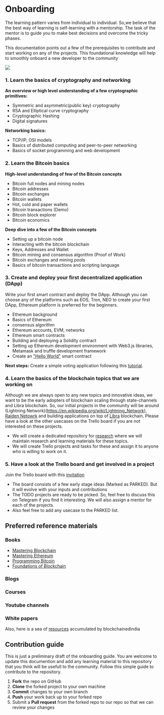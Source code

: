 # Onboarding
The learning pattern varies from individual to individual. So,we believe that the best way of learning is self-learning with a mentorship. The task of the mentor is to guide you to make best decisions and overcome the tricky phases.

This documentation points out a few of the prerequisites to contribute and start working on any of the projects. This foundational knowledge will help to smoothly onboard a new developer to the community

<img align="center" src="http://clipart-library.com/image_gallery/279784.jpg" />

### 1. Learn the basics of cryptography and networking

**An overview or high level understanding of a few cryptographic primitives:**
* Symmetric and asymmetric(public key) cryptography
* RSA and Elliptical curve cryptography
* Cryptographic Hashing
* Digital signatures

**Networking basics:**
* TCP/IP, OSI models
* Basics of distributed computing and peer-to-peer networking
* Basics of socket programming and web development


### 2. Learn the Bitcoin basics

**High-level understanding of few of the Bitcoin concepts**
* Bitcoin full nodes and mining nodes
* Bitcoin addresses
* Bitcoin exchanges
* Bitcoin wallets
* Hot, cold and paper wallets
* Bitcoin transactions (Demo)
* Bitcoin block explorer
* Bitcoin economics

**Deep dive into a few of the Bitcoin concepts**
* Setting up a bitcoin node
* Interacting with the bitcoin blockchain
* Keys, Addresses and Wallet
* Bitcoin mining and consensus algorithm (Proof of Work)
* Bitcoin exchanges and mining pools
* Basics of bitcoin transactions and scripting language


### 3. Create and deploy your first decentralized application (DApp)
Write your first smart contract and deploy the DApp. Although you can choose any of the platforms such as EOS, Tron, NEO to create your first DApp, Ethereum platform is preferred for the beginners.
* Ethereum background
* Basics of Ethereum
* consensus algorithm
* Ethereum accounts, EVM, networks
* Ethereum smart contracts
* Building and deploying a Solidity contract
* Setting up Ethereum development environment with Web3.js libraries, Metamask and truffle development framework
* Create an ["Hello World"](https://github.com/buidlrs/blockchain101-kle/tree/master/ethereum/hello) smart contract

**Next steps:**
Create a simple voting application following this [tutorial](https://medium.com/@mvmurthy/full-stack-hello-world-voting-ethereum-dapp-tutorial-part-1-40d2d0d807c2).

### 4. Learn the basics of the blockchain topics that we are working on
Although we are always open to any new topics and innovative ideas, we want to be the early adopters of blockchain scaling through state-channels and Libra blockchain. So, our initial projects in the community will be around (Lightning Network)(https://en.wikipedia.org/wiki/Lightning_Network), [Raiden Netowrk](https://raiden.network/) and building applications on top of [Libra](https://libra.org) blockchain. Please have a look at the other usecases on the Trello board if you are not interested on these projects. 
* We will create a dedicated repository for [research](https://github.com/buidlrs/research) where we will maintain research and learning materials for these topics. 
* We will create Trello projects and tasks for these and assign it to anyone who is willing to work on it. 


### 5. Have a look at the Trello board and get involved in a project
Join the Trello board with this [invitation](https://trello.com/invite/b/GtmV36Fm/08694d1406530a68ac080e2de0139a51/buidlrs-mangaluru)
* The board consists of a few early stage ideas (Marked as PARKED). But it will evolve with your inputs and contributions
* The TODO projects are ready to be picked. So, feel free to discuss this on Telegram if you find it interesting. We will also assign a mentor for each of the projects.
* Also feel free to add any usecase to the PARKED list.


## Preferred reference materials

### Books
* [Mastering Blockchain](https://github.com/bitcoinbook/bitcoinbook)
* [Mastering Ethereum](https://github.com/ethereumbook/ethereumbook)
* [Programming Bitcoin](https://github.com/jimmysong/programmingbitcoin)
* [Foundations of Blockchain](https://github.com/PacktPublishing/Foundations-of-Blockchain)

### Blogs

### Courses

### Youtube channels

### White papers

Also, here is a sea of [resources](https://github.com/buidlrs/resources) accumulated by blockchainedindia

## Contribution guide
This is just a preliminary draft of the onboarding guide. You are welcome to  update this documention and add any learning material to this repository that you think will be usefull to the community. Follow this simple guide to contribute to the repository.

 1. **Fork** the repo on GitHub
 2. **Clone** the forked project to your own machine
 3. **Commit** changes to your own branch
 4. **Push** your work back up to your forked repo
 5. Submit a **Pull request** from the forked repo to our repo so that we can review your changes
 
 
